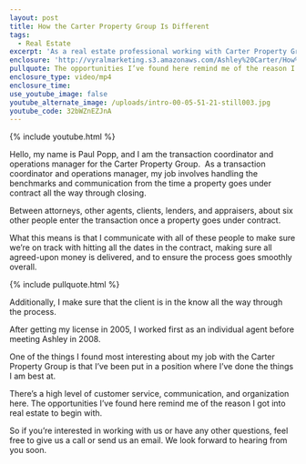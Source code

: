 ```yaml
---
layout: post
title: How the Carter Property Group Is Different
tags:
  - Real Estate
excerpt: 'As a real estate professional working with Carter Property Group, my job is to ensure that communication is clear all the way through closing.'
enclosure: 'http://vyralmarketing.s3.amazonaws.com/Ashley%20Carter/How%20Carter%20Property%20Group%20Is%20Different.mp4'
pullquote: The opportunities I’ve found here remind me of the reason I got into real estate to begin with.
enclosure_type: video/mp4
enclosure_time:
use_youtube_image: false
youtube_alternate_image: /uploads/intro-00-05-51-21-still003.jpg
youtube_code: 32bWZnEZJnA
---
```



{% include youtube.html %}

Hello, my name is Paul Popp, and I am the transaction coordinator and operations manager for the Carter Property Group. &nbsp;As a transaction coordinator and operations manager, my job involves handling the benchmarks and communication from the time a property goes under contract all the way through closing.

Between attorneys, other agents, clients, lenders, and appraisers, about six other people enter the transaction once a property goes under contract.

What this means is that I communicate with all of these people to make sure we’re on track with hitting all the dates in the contract, making sure all agreed-upon money is delivered, and to ensure the process goes smoothly overall.

{% include pullquote.html %}

Additionally, I make sure that the client is in the know all the way through the process.

After getting my license in 2005, I worked first as an individual agent before meeting Ashley in 2008.

One of the things I found most interesting about my job with the Carter Property Group is that I’ve been put in a position where I’ve done the things I am best at.

There’s a high level of customer service, communication, and organization here. The opportunities I’ve found here remind me of the reason I got into real estate to begin with.

So if you’re interested in working with us or have any other questions, feel free to give us a call or send us an email. We look forward to hearing from you soon.